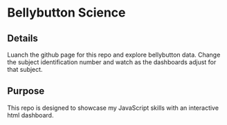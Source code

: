 # Bellybutton Science

## Details
Luanch the github page for this repo and explore bellybutton data. Change the subject identification number and watch as the dashboards adjust for that subject.

## Purpose
This repo is designed to showcase my JavaScript skills with an interactive html dashboard.